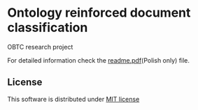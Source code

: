 # Ontology reinforced document classification

OBTC research project

For detailed information check the [readme.pdf](readme.pdf)(Polish only) file.

## License

This software is distributed under [MIT license](LICENSE.md)